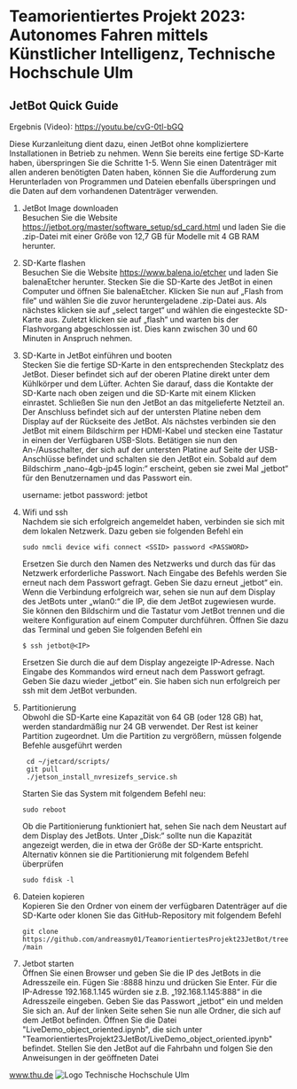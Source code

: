 # Teamorientiertes Projekt 2023: Autonomes Fahren mittels Künstlicher Intelligenz, Technische Hochschule Ulm


## **JetBot Quick Guide**

Ergebnis (Video): https://youtu.be/cvG-0tl-bGQ 

Diese Kurzanleitung dient dazu, einen JetBot ohne kompliziertere Installationen in Betrieb zu nehmen. 
Wenn Sie bereits eine fertige SD-Karte haben, überspringen Sie die Schritte 1-5. Wenn Sie einen 
Datenträger mit allen anderen benötigten Daten haben, können Sie die Aufforderung zum 
Herunterladen von Programmen und Dateien ebenfalls überspringen und die Daten auf dem 
vorhandenen Datenträger verwenden.

1. JetBot Image downloaden <br />
  Besuchen Sie die Website https://jetbot.org/master/software_setup/sd_card.html und laden Sie die 
  .zip-Datei mit einer Größe von 12,7 GB für Modelle mit 4 GB RAM herunter.
  
2. SD-Karte flashen <br />
  Besuchen Sie die Website https://www.balena.io/etcher und laden Sie balenaEtcher herunter. Stecken 
  Sie die SD-Karte des JetBot in einen Computer und öffnen Sie balenaEtcher. Klicken Sie nun auf „Flash 
  from file“ und wählen Sie die zuvor heruntergeladene .zip-Datei aus. Als nächstes klicken sie auf 
  „select target“ und wählen die eingesteckte SD-Karte aus. Zuletzt klicken sie auf „flash“ und warten bis 
  der Flashvorgang abgeschlossen ist. Dies kann zwischen 30 und 60 Minuten in Anspruch nehmen.
  
3. SD-Karte in JetBot einführen und booten <br />
  Stecken Sie die fertige SD-Karte in den entsprechenden Steckplatz des JetBot. Dieser befindet sich auf 
  der oberen Platine direkt unter dem Kühlkörper und dem Lüfter. Achten Sie darauf, dass die Kontakte 
  der SD-Karte nach oben zeigen und die SD-Karte mit einem Klicken einrastet. Schließen Sie nun den 
  JetBot an das mitgelieferte Netzteil an. Der Anschluss befindet sich auf der untersten Platine neben 
  dem Display auf der Rückseite des JetBot.
  Als nächstes verbinden sie den JetBot mit einem Bildschirm per HDMI-Kabel und stecken eine Tastatur 
  in einen der Verfügbaren USB-Slots. Betätigen sie nun den An-/Ausschalter, der sich auf der untersten 
  Platine auf Seite der USB-Anschlüsse befindet und schalten sie den JetBot ein. Sobald auf dem 
  Bildschirm „nano-4gb-jp45 login:“ erscheint, geben sie zwei Mal „jetbot“ für den Benutzernamen und 
  das Passwort ein.
  
    username: jetbot
    password: jetbot
 
4. Wifi und ssh <br />
   Nachdem sie sich erfolgreich angemeldet haben, verbinden sie sich mit dem lokalen Netzwerk. Dazu 
   geben sie folgenden Befehl ein
  
   `sudo nmcli device wifi connect <SSID> password <PASSWORD>`
  
   Ersetzen Sie <SSID> durch den Namen des Netzwerks und <PASSWORD> durch das für das Netzwerk 
   erforderliche Passwort. Nach Eingabe des Befehls werden Sie erneut nach dem Passwort gefragt. 
   Geben Sie dazu erneut „jetbot“ ein. Wenn die Verbindung erfolgreich war, sehen sie nun auf dem 
   Display des JetBots unter „wlan0:“ die IP, die dem JetBot zugewiesen wurde.
   Sie können den Bildschirm und die Tastatur vom JetBot trennen und die weitere Konfiguration auf 
   einem Computer durchführen. Öffnen Sie dazu das Terminal und geben Sie folgenden Befehl ein
  
   `$ ssh jetbot@<IP>`
    
   Ersetzen Sie <IP> durch die auf dem Display angezeigte IP-Adresse. Nach Eingabe des Kommandos 
   wird erneut nach dem Passwort gefragt. Geben Sie dazu wieder „jetbot“ ein. Sie haben sich nun 
   erfolgreich per ssh mit dem JetBot verbunden.
  
5. Partitionierung <br />
   Obwohl die SD-Karte eine Kapazität von 64 GB (oder 128 GB) hat, werden standardmäßig nur 24 GB 
   verwendet. Der Rest ist keiner Partition zugeordnet. Um die Partition zu vergrößern, müssen folgende 
   Befehle ausgeführt werden
   ```
    cd ~/jetcard/scripts/
    git pull
    ./jetson_install_nvresizefs_service.sh
    ``` 
   Starten Sie das System mit folgendem Befehl neu:
  
    `sudo reboot`
    
   Ob die Partitionierung funktioniert hat, sehen Sie nach dem Neustart auf dem Display des JetBots. 
   Unter „Disk:“ sollte nun die Kapazität angezeigt werden, die in etwa der Größe der SD-Karte 
   entspricht. Alternativ können sie die Partitionierung mit folgendem Befehl überprüfen
  
    `sudo fdisk -l` 
 
6. Dateien kopieren <br />
  Kopieren Sie den Ordner <Name des fertigen Projekts> von einem der verfügbaren Datenträger auf 
  die SD-Karte oder klonen Sie das GitHub-Repository mit folgendem Befehl
  
    `git clone
    https://github.com/andreasmy01/TeamorientiertesProjekt23JetBot/tree/main`
    
7. Jetbot starten <br />
  Öffnen Sie einen Browser und geben Sie die IP des JetBots in die Adresszeile ein. Fügen Sie :8888 hinzu 
  und drücken Sie Enter. Für die IP-Adresse 192.168.1.145 würden sie z.B. „192.168.1.145:888“ in die 
  Adresszeile eingeben.
  Geben Sie das Passwort „jetbot“ ein und melden Sie sich an. Auf der linken Seite sehen Sie nun alle 
  Ordner, die sich auf dem JetBot befinden. Öffnen Sie die Datei "LiveDemo_object_oriented.ipynb", die sich unter 
  "TeamorientiertesProjekt23JetBot/LiveDemo_object_oriented.ipynb" befindet. Stellen Sie den JetBot auf die Fahrbahn und folgen 
  Sie den Anweisungen in der geöffneten Datei
  

  www.thu.de
  ![Logo Technische Hochschule Ulm](https://studium.hs-ulm.de/_catalogs/masterpage/HSUlm/images/logo.svg)
  
